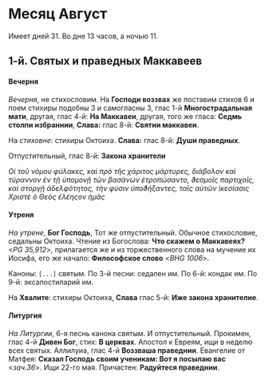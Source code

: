 
# Месяц Август

Имеет дней 31. Во дне 13 часов, а ночью 11.

## 1-й. Святых и праведных Маккавеев

#### Вечерня

*Вечерня*, не стихословим. На **Господи воззвах** же поставим стихов 6 и
поем стихиры подобны 3 и самогласны 3, глас 1-й **Многострадальная мати**,
другая, глас 4-й: **На Маккавеи**, другая, того же гласа: **Седмь столпи избраннии**,
**Слава:** глас 8-й: **Святии маккавеи**. 

На *стиховне*: стихиры Октоиха. **Слава:** глас 8-й: **Души праведных**. 

Отпустительный, глас 8-й: **Закона хранители**

*Οἱ τοῦ νόμου φύλακες, καὶ πρὸ τῆς χάριτος μάρτυρες, διάβολον καὶ τύραννον ἐν τῇ
ὑπομονῇ τῶν βασάνων ἐτροπώσαντο, ϑεσμοῖς παρτιχοῖς, καὶ στοργῇ ἀδελφότητος, τὴν
φύσιν ὑποϑήξαντες, ταῖς αὐτῶν ἱκεσίασις Χριστὲ ὁ Θεὸς ἑλέηςον ἡμᾶς*

#### Утреня

*На утрене*, **Бог Господь**, Тот же отпустительный. Обычное стихословие, 
седальны Октоиха. Чтение из Богослова: **Что скажем о Маккавеях?** <*PG 35,912*>, 
прилагается же и из торжественного слова на мучение их Иосифа,
его же начало: **Философское слово** <*BHG 1006*>. 

Каноны: `[...]` святым. 
По 3-й песни: седален им. 
По 6-й: кондак им.
По 9-й: эксапостиларий им.

На **Хвалите**: стихиры Октоиха, **Слава** глас 5-й: **Иже закона хранителие**.

#### Литургия

*На Литургии*, 6-я песнь канона святым. И отпустительный. 
Прокимен, глас 4-й **Дивен Бог**, стих: **В церквах**. 
Апостол к Евреям, ищи в неделю всех святых. 
Аллилуиа, глас 4-й **Воззваша праведнии**.
Евангелие от Матфея: **Сказал Господь своим ученикам: Вот я посылаю вас** <*зач.36*>.
Ищи 22-го мая. Причастен: **Радуйтеся праведнии**.
